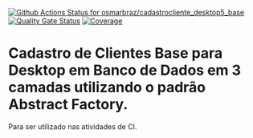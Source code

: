 [![Github Actions Status for osmarbraz/cadastrocliente_desktop5_base](https://github.com/osmarbraz/cadastrocliente_desktop5_base/workflows/Integra%C3%A7%C3%A3o%20continua%20de%20Java%20com%20Maven/badge.svg)](https://github.com/osmarbraz/cadastrocliente_desktop5_base/actions) 
[![Quality Gate Status](https://sonarcloud.io/api/project_badges/measure?project=osmarbraz_cadastrocliente_desktop5_base&metric=alert_status)](https://sonarcloud.io/summary/new_code?id=osmarbraz_cadastrocliente_desktop5_base)
[![Coverage](https://sonarcloud.io/api/project_badges/measure?project=osmarbraz_cadastrocliente_desktop5_base&metric=coverage)](https://sonarcloud.io/component_measures?id=osmarbraz_cadastrocliente_desktop5_base&metric=coverage)

# Cadastro de Clientes Base para Desktop em Banco de Dados em 3 camadas utilizando o padrão Abstract Factory.

Para ser utilizado nas atividades de CI.
